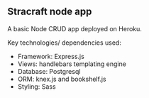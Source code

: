 ## Stracraft node app
A basic Node CRUD app deployed on Heroku.

Key technologies/ dependencies used:
- Framework: Express.js
- Views: handlebars templating engine
- Database: Postgresql
- ORM: knex.js and bookshelf.js
- Styling: Sass 

